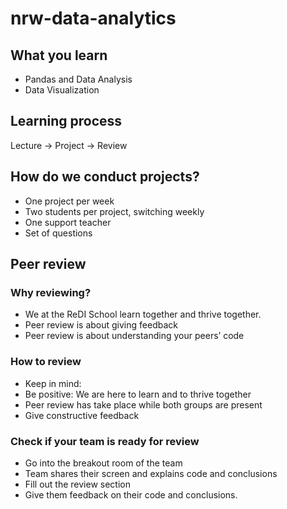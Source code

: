 # nrw-data-analytics

## What you learn
- Pandas and Data Analysis
- Data Visualization

## Learning process
Lecture -> Project -> Review

## How do we conduct projects?
- One project per week
- Two students per project, switching weekly
- One support teacher
- Set of questions

## Peer review
### Why reviewing?
- We at the ReDI School learn together and thrive together. 
- Peer review is about giving feedback
- Peer review is about understanding your peers’ code

### How to review
- Keep in mind:
- Be positive: We are here to learn and to thrive together
- Peer review has take place while both groups are present
- Give constructive feedback

### Check if your team is ready for review
- Go into the breakout room of the team
- Team shares their screen and explains code and conclusions
- Fill out the review section
- Give them feedback on their code and conclusions.

